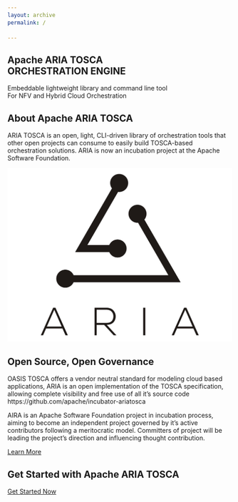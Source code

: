```yaml
---
layout: archive
permalink: /

---
```


<!-- Slider Start -->
<section id="slider">
	<div class="container">
		<div class="row">
			<div class="col-md-10 col-md-offset-2">
				<div class="block">
					<h1 class="animated fadeInUp">Apache ARIA TOSCA <br> ORCHESTRATION ENGINE</h1>
					<p class="animated fadeInUp"> Embeddable lightweight library and command line tool<br />
					For NFV and Hybrid Cloud Orchestration</p>
				</div>
			</div>
		</div>
	</div>
</section>

<!-- Wrapper Start -->
<section id="intro">
	<div class="container">
		<div class="row">
			<div class="col-md-7 col-sm-12">
				<div class="block">
					<div class="section-title">
						<h2>About Apache ARIA TOSCA</h2>
						<p></p>
					</div>
					<p>ARIA TOSCA is an open, light, CLI-driven library of orchestration tools that other open projects can consume to easily build TOSCA-based orchestration solutions. ARIA is now an incubation project at the Apache Software Foundation.</p>
				</div>
			</div><!-- .col-md-7 close -->
			<div class="col-md-5 col-sm-12">
				<div class="block">
					<img src="images/aria-logo-large.png" alt="Img">
				</div>
			</div><!-- .col-md-5 close -->
		</div>
	</div>
</section>


<section id="feature">
	<div class="container">
		<div class="row">
			<div class="col-md-6 col-md-offset-6">
				<h2>Open Source, Open Governance</h2>
				<p>OASIS TOSCA offers a vendor neutral standard for modeling cloud based applications, ARIA is an open implementation of the TOSCA specification, allowing complete visibility and free use of all it’s source code https://github.com/apache/incubator-ariatosca</p>
				<p>AIRA is an Apache Software Foundation project in incubation process, aiming to become an independent project governed by it’s active contributors following a meritocratic model. Committers of project will be leading the project’s direction and influencing thought contribution.</p>
				<a href="https://www.apache.org/foundation/how-it-works.html" class="btn btn-view-works">Learn More</a>
			</div>
		</div>
	</div>
</section>
<!-- Call to action Start -->
<section id="call-to-action">
	<div class="container">
		<div class="row">
			<div class="col-md-12">
				<div class="block">
					<h2>Get Started with Apache ARIA TOSCA</h2>
					<p></p>
					<a class="btn btn-default btn-call-to-action" href="/getting-started" >Get Started Now</a>
				</div>
			</div>
		</div>
	</div>
</section>
